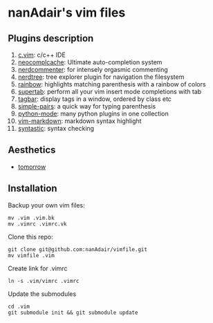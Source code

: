 nanAdair's vim files
====================
## Plugins description ##

1. [c.vim](https://github.com/vim-scripts/c.vim): c/c++ IDE
2. [neocomplcache](https://github.com/Shougo/neocomplcache): Ultimate auto-completion system
3. [nerdcommenter](https://github.com/scrooloose/nerdcommenter): for intensely orgasmic commenting
4. [nerdtree](https://github.com/scrooloose/nerdtree): tree explorer plugin for navigation the filesystem
5. [rainbow](https://github.com/kien/rainbow_parentheses.vim): highlights matching parenthesis with a rainbow of colors
6. [supertab](https://github.com/ervandew/supertab): perform all your vim insert mode completions with tab 
7. [tagbar](https://github.com/majutsushi/tagbar): display tags in a window, ordered by class etc
8. [simple-pairs](https://github.com/vim-scripts/simple-pairs): a quick way for
   typing parenthesis
9. [python-mode](https://github.com/klen/python-mode): many python plugins in
   one collection
10. [vim-markdown](https://github.com/tpope/vim-markdown): markdown syntax highlight
11. [syntastic](https://github.com/scrooloose/syntastic): syntax checking

## Aesthetics ##

* [tomorrow](https://github.com/ChrisKempson/Tomorrow-Theme/tree/master/Vim)

## Installation ##

Backup your own vim files:  

    mv .vim .vim.bk
    mv .vimrc .vimrc.vk

Clone this repo:  

    git clone git@github.com:nanAdair/vimfile.git
    mv vimfile .vim

Create link for .vimrc  

    ln -s .vim/vimrc .vimrc
    
Update the submodules  
    
    cd .vim
    git submodule init && git submodule update
